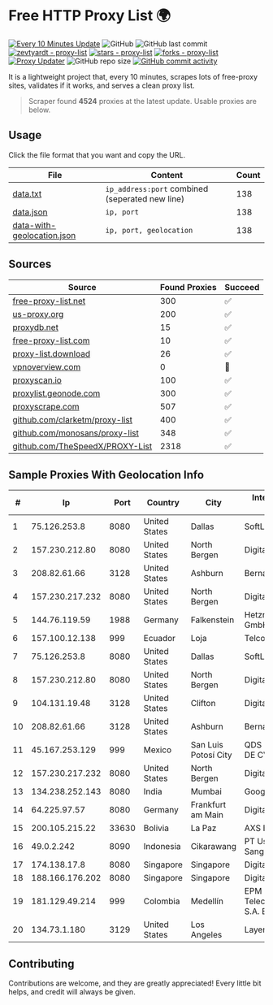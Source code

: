 
# Free HTTP Proxy List 🌍

[![Every 10 Minutes Update](https://github.com/mertguvencli/http-proxy-list/actions/workflows/main.yml/badge.svg?branch=main)](https://github.com/mertguvencli/http-proxy-list/actions/workflows/main.yml)
![GitHub](https://img.shields.io/github/license/mertguvencli/http-proxy-list)
![GitHub last commit](https://img.shields.io/github/last-commit/mertguvencli/http-proxy-list)
[![zevtyardt - proxy-list](https://img.shields.io/static/v1?label=zevtyardt&message=proxy-list&color=blue&logo=github)](https://github.com/zevtyardt/proxy-list "Go to GitHub repo")
[![stars - proxy-list](https://img.shields.io/github/stars/zevtyardt/proxy-list?style=social)](https://github.com/zevtyardt/proxy-list)
[![forks - proxy-list](https://img.shields.io/github/forks/zevtyardt/proxy-list?style=social)](https://github.com/zevtyardt/proxy-list)
[![Proxy Updater](https://github.com/zevtyardt/proxy-list/workflows/Proxy%20Updater/badge.svg)](https://github.com/zevtyardt/proxy-list/actions?query=workflow:"Proxy+Updater")
![GitHub repo size](https://img.shields.io/github/repo-size/zevtyardt/proxy-list)
[![GitHub commit activity](https://img.shields.io/github/commit-activity/m/zevtyardt/proxy-list?logo=commits)](https://github.com/zevtyardt/proxy-list/commits/main)

It is a lightweight project that, every 10 minutes, scrapes lots of free-proxy sites, validates if it works, and serves a clean proxy list.

> Scraper found **4524** proxies at the latest update. Usable proxies are below.

## Usage

Click the file format that you want and copy the URL.

|File|Content|Count|
|----|-------|-----|
|[data.txt](https://raw.githubusercontent.com/mertguvencli/http-proxy-list/main/proxy-list/data.txt)|`ip_address:port` combined (seperated new line)|138|
|[data.json](https://raw.githubusercontent.com/mertguvencli/http-proxy-list/main/proxy-list/data.json)|`ip, port`|138|
|[data-with-geolocation.json](https://raw.githubusercontent.com/mertguvencli/http-proxy-list/main/proxy-list/data-with-geolocation.json)|`ip, port, geolocation`|138|

## Sources

|Source|Found Proxies|Succeed|
|------|-------------|-------|
|[free-proxy-list.net](https://free-proxy-list.net)|300|✅|
|[us-proxy.org](https://www.us-proxy.org)|200|✅|
|[proxydb.net](http://proxydb.net)|15|✅|
|[free-proxy-list.com](https://free-proxy-list.com/?page=&port=&type%5B%5D=http&type%5B%5D=https&up_time=0&search=Search)|10|✅|
|[proxy-list.download](https://www.proxy-list.download/HTTP)|26|✅|
|[vpnoverview.com](https://vpnoverview.com/privacy/anonymous-browsing/free-proxy-servers)|0|🚫|
|[proxyscan.io](https://www.proxyscan.io)|100|✅|
|[proxylist.geonode.com](https://proxylist.geonode.com/api/proxy-list?limit=300&page=1&sort_by=lastChecked&sort_type=desc&protocols=http,https)|300|✅|
|[proxyscrape.com](https://api.proxyscrape.com/v2/?request=displayproxies&protocol=http&timeout=10000&country=all&ssl=all&anonymity=all)|507|✅|
|[github.com/clarketm/proxy-list](https://raw.githubusercontent.com/clarketm/proxy-list/master/proxy-list-raw.txt)|400|✅|
|[github.com/monosans/proxy-list](https://raw.githubusercontent.com/monosans/proxy-list/main/proxies/http.txt)|348|✅|
|[github.com/TheSpeedX/PROXY-List](https://raw.githubusercontent.com/TheSpeedX/PROXY-List/master/http.txt)|2318|✅|


## Sample Proxies With Geolocation Info

|#|Ip|Port|Country|City|Internet Service Provider|
|-|--|----|-------|----|-------------------------|
|1|75.126.253.8|8080|United States|Dallas|SoftLayer|
|2|157.230.212.80|8080|United States|North Bergen|DigitalOcean, LLC|
|3|208.82.61.66|3128|United States|Ashburn|Bernardi Sounds|
|4|157.230.217.232|8080|United States|North Bergen|DigitalOcean, LLC|
|5|144.76.119.59|1988|Germany|Falkenstein|Hetzner Online GmbH|
|6|157.100.12.138|999|Ecuador|Loja|Telconet S.A|
|7|75.126.253.8|8080|United States|Dallas|SoftLayer|
|8|157.230.212.80|8080|United States|North Bergen|DigitalOcean, LLC|
|9|104.131.19.48|3128|United States|Clifton|DigitalOcean, LLC|
|10|208.82.61.66|3128|United States|Ashburn|Bernardi Sounds|
|11|45.167.253.129|999|Mexico|San Luis Potosí City|QDS NETWORKS SA DE CV|
|12|157.230.217.232|8080|United States|North Bergen|DigitalOcean, LLC|
|13|134.238.252.143|8080|India|Mumbai|Google LLC|
|14|64.225.97.57|8080|Germany|Frankfurt am Main|DigitalOcean, LLC|
|15|200.105.215.22|33630|Bolivia|La Paz|AXS Bolivia S. A.|
|16|49.0.2.242|8090|Indonesia|Cikarawang|PT Usaha Adi Sanggoro|
|17|174.138.17.8|8080|Singapore|Singapore|DigitalOcean, LLC|
|18|188.166.176.202|8080|Singapore|Singapore|DigitalOcean, LLC|
|19|181.129.49.214|999|Colombia|Medellín|EPM Telecomunicaciones S.A. E.S.P.|
|20|134.73.1.180|3129|United States|Los Angeles|LayerHost|



## Contributing

Contributions are welcome, and they are greatly appreciated! Every
little bit helps, and credit will always be given.

